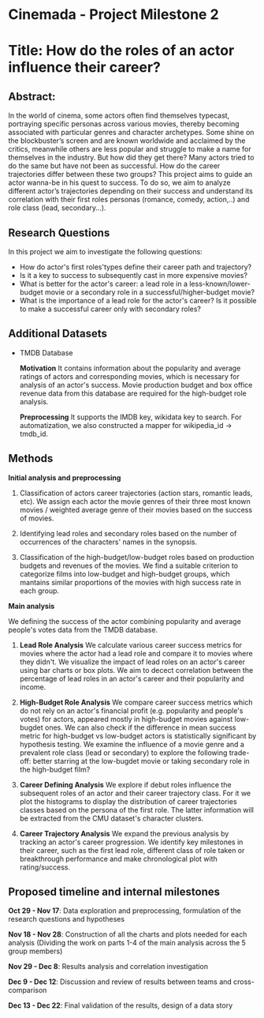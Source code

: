 # Cinemada - Project Milestone 2
# Title: How do the roles of an actor influence their career?

## Abstract:

In the world of cinema,  some actors often find themselves typecast, portraying specific personas across various movies, thereby becoming associated with particular genres and character archetypes. Some shine on the blockbuster’s screen and are known worldwide and acclaimed by the critics, meanwhile others are less popular and struggle to make a name for themselves in the industry. But how did they get there? Many actors tried to do the same but have not been as successful. How do the career trajectories differ between these two groups? This project aims to guide an actor wanna-be in his quest to success. To do so, we aim to analyze different actor’s trajectories depending on their success and understand its correlation with their first roles personas (romance, comedy, action,..) and role class (lead, secondary…). 

## Research Questions
In this project we aim to investigate the following questions:
- How do actor's first roles'types define their career path and trajectory?
- Is it a key to success to subsequently cast in more expensive movies?
- What is better for the actor's career: a lead role in a less-known/lower-budget movie or a secondary role in a successful/higher-budget movie?
- What is the importance of a lead role for the actor's career? Is it possible to make a successful career only with secondary roles?
  
## Additional Datasets

- TMDB Database

  **Motivation** It contains information about the popularity and average ratings of actors and corresponding movies, which is necessary for analysis of an actor's success. Movie production budget and box office revenue data from this database are required for the high-budget role analysis.

  **Preprocessing** 
  It supports the IMDB key, wikidata key to search. For automatization, we also constructed a mapper for wikipedia_id -> tmdb_id.


## Methods
**Initial analysis and preprocessing**

1. Classification of actors career trajectories (action stars, romantic leads, etc). We assign each actor the movie genres of their three most known movies / weighted average genre of their movies based on the success of movies.

2. Identifying lead roles and secondary roles  based on the number of occurrences of the characters' names in the synopsis.

3. Classification of the high-budget/low-budget roles based on production budgets and revenues of the movies. We find a suitable criterion to categorize films into low-budget and high-budget groups, which mantains similar proportions of the movies with high success rate in each group.

**Main analysis**

We defining the success of the actor combining popularity and average people's votes data from the TMDB database. 
1. **Lead Role Analysis** We calculate various career success metrics for movies where the actor had a lead role and compare it to movies where they didn't. We visualize the impact of lead roles on an actor's career using bar charts or box plots. We aim to decect correlation between the percentage of lead roles in an actor's career and their popularity and income.

2. **High-Budget Role Analysis** We compare career success metrics which do not rely on an actor's financial profit (e.g. popularity and people's votes) for actors, appeared mostly in high-budget movies against low-bugdet ones. We can also check if the difference in mean success metric for high-budget vs low-budget actors is statistically significant by hypothesis testing.  We examine the influence of a movie genre and a prevalent role class (lead or secondary) to explore the following trade-off: better starring at the low-bugdet movie or taking secondary role in the high-budget film?
   
3. **Career Defining Analysis** We explore if debut roles influence the subsequent roles of an actor and their career trajectory class. For it we plot the histograms to display the distribution of career trajectories classes based on the persona of the first role. The latter information will be extracted from the CMU dataset's character clusters.

4. **Career Trajectory Analysis** We expand the previous analysis by tracking an actor's career progression. We identify key milestones in their career, such as the first lead role, different class of role taken or breakthrough performance and make chronological plot with rating/success.

## Proposed timeline and internal milestones

**Oct 29 - Nov 17**: Data exploration and preprocessing, formulation of the research questions and hypotheses

**Nov 18 - Nov 28**: Construction of all the charts and plots needed for each analysis (Dividing the work on parts 1-4 of the main analysis across the 5 group members)

**Nov 29 - Dec 8**: Results analysis and correlation investigation

**Dec 9 - Dec 12**: Discussion and review of results between teams and cross-comparison

**Dec 13 - Dec 22**: Final validation of the results, design of a data story
